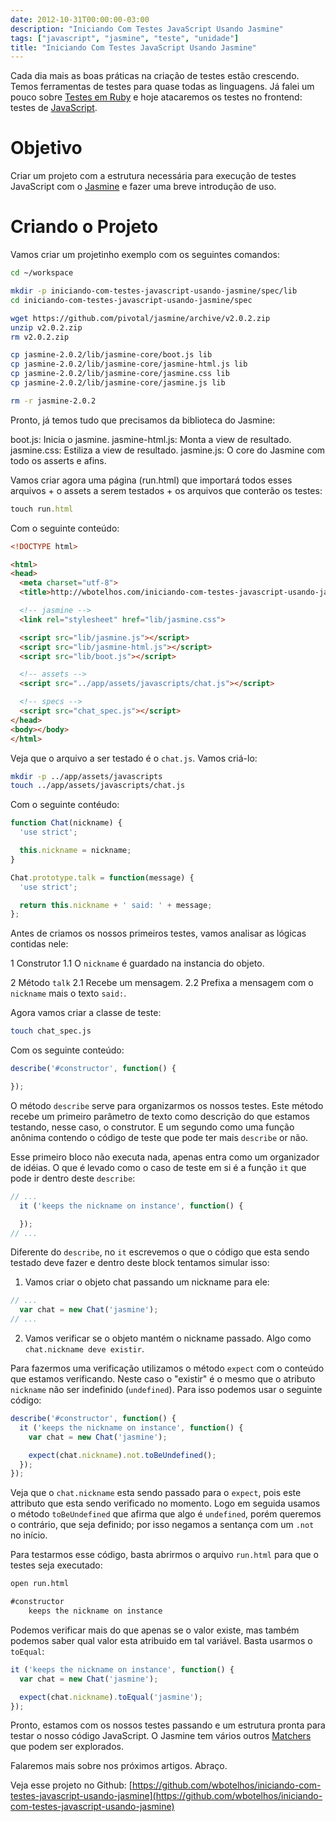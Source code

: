 ```yaml
---
date: 2012-10-31T00:00:00-03:00
description: "Iniciando Com Testes JavaScript Usando Jasmine"
tags: ["javascript", "jasmine", "teste", "unidade"]
title: "Iniciando Com Testes JavaScript Usando Jasmine"
---
```


Cada dia mais as boas práticas na criação de testes estão crescendo. Temos ferramentas de testes para quase todas as linguagens. Já falei um pouco sobre [Testes em Ruby](http://wbotelhos.com/iniciando-com-testes-de-unidade-e-funcionais-usando-rspec) e hoje atacaremos os testes no frontend: testes de [JavaScript](http://pt.wikipedia.org/wiki/JavaScript).

# Objetivo

Criar um projeto com a estrutura necessária para execução de testes JavaScript com o [Jasmine](http://jasmine.github.io) e fazer uma breve introdução de uso.


# Criando o Projeto

Vamos criar um projetinho exemplo com os seguintes comandos:

```bash
cd ~/workspace

mkdir -p iniciando-com-testes-javascript-usando-jasmine/spec/lib
cd iniciando-com-testes-javascript-usando-jasmine/spec

wget https://github.com/pivotal/jasmine/archive/v2.0.2.zip
unzip v2.0.2.zip
rm v2.0.2.zip

cp jasmine-2.0.2/lib/jasmine-core/boot.js lib
cp jasmine-2.0.2/lib/jasmine-core/jasmine-html.js lib
cp jasmine-2.0.2/lib/jasmine-core/jasmine.css lib
cp jasmine-2.0.2/lib/jasmine-core/jasmine.js lib

rm -r jasmine-2.0.2
```

Pronto, já temos tudo que precisamos da biblioteca do Jasmine:

boot.js: Inicia o jasmine.
jasmine-html.js: Monta a view de resultado.
jasmine.css: Estiliza a view de resultado.
jasmine.js: O core do Jasmine com todo os asserts e afins.

Vamos criar agora uma página (run.html) que importará todos esses arquivos + o assets a serem testados + os arquivos que conterão os testes:

```js
touch run.html
```

Com o seguinte conteúdo:

```html
<!DOCTYPE html>

<html>
<head>
  <meta charset="utf-8">
  <title>http://wbotelhos.com/iniciando-com-testes-javascript-usando-jasmine</title>

  <!-- jasmine -->
  <link rel="stylesheet" href="lib/jasmine.css">

  <script src="lib/jasmine.js"></script>
  <script src="lib/jasmine-html.js"></script>
  <script src="lib/boot.js"></script>

  <!-- assets -->
  <script src="../app/assets/javascripts/chat.js"></script>

  <!-- specs -->
  <script src="chat_spec.js"></script>
</head>
<body></body>
</html>
```

Veja que o arquivo a ser testado é o `chat.js`. Vamos criá-lo:

```bash
mkdir -p ../app/assets/javascripts
touch ../app/assets/javascripts/chat.js
```

Com o seguinte contéudo:

```js
function Chat(nickname) {
  'use strict';

  this.nickname = nickname;
}

Chat.prototype.talk = function(message) {
  'use strict';

  return this.nickname + ' said: ' + message;
};
```

Antes de criamos os nossos primeiros testes, vamos analisar as lógicas contidas nele:

1 Construtor
1.1 O `nickname` é guardado na instancia do objeto.

2 Método `talk`
2.1 Recebe um mensagem.
2.2 Prefixa a mensagem com o `nickname` mais o texto ` said: `.

Agora vamos criar a classe de teste:

```bash
touch chat_spec.js
```

Com os seguinte conteúdo:

```js
describe('#constructor', function() {

});
```

O método `describe` serve para organizarmos os nossos testes. Este método recebe um primeiro parâmetro de texto como descrição do que estamos testando, nesse caso, o construtor. E um segundo como uma função anônima contendo o código de teste que pode ter mais `describe` or não.

Esse primeiro bloco não executa nada, apenas entra como um organizador de idéias. O que é levado como o caso de teste em si é a função `it` que pode ir dentro deste `describe`:

```js
// ...
  it ('keeps the nickname on instance', function() {

  });
// ...
```

Diferente do `describe`, no `it` escrevemos o que o código que esta sendo testado deve fazer e dentro deste block tentamos simular isso:

1. Vamos criar o objeto chat passando um nickname para ele:

```js
// ...
  var chat = new Chat('jasmine');
// ...
```

2. Vamos verificar se o objeto mantém o nickname passado. Algo como `chat.nickname deve existir`.

Para fazermos uma verificação utilizamos o método `expect` com o conteúdo que estamos verificando. Neste caso o "existir" é o mesmo que o atributo `nickname` não ser indefinido (`undefined`). Para isso podemos usar o seguinte código:

```js
describe('#constructor', function() {
  it ('keeps the nickname on instance', function() {
    var chat = new Chat('jasmine');

    expect(chat.nickname).not.toBeUndefined();
  });
});
```

Veja que o `chat.nickname` esta sendo passado para o `expect`, pois este attributo que esta sendo verificado no momento. Logo em seguida usamos o método `toBeUndefined` que afirma que algo é `undefined`, porém queremos o contrário, que seja definido; por isso negamos a sentança com um `.not` no início.

Para testarmos esse código, basta abrirmos o arquivo `run.html` para que o testes seja executado:

```bash
open run.html
```

```html
#constructor
    keeps the nickname on instance
```

Podemos verificar mais do que apenas se o valor existe, mas também podemos saber qual valor esta atribuido em tal variável. Basta usarmos o `toEqual`:

```js
it ('keeps the nickname on instance', function() {
  var chat = new Chat('jasmine');

  expect(chat.nickname).toEqual('jasmine');
});
```

Pronto, estamos com os nossos testes passando e um estrutura pronta para testar o nosso código JavaScript. O Jasmine tem vários outros [Matchers](https://github.com/pivotal/jasmine/wiki/Matchers) que podem ser explorados.

Falaremos mais sobre nos próximos artigos. Abraço.

Veja esse projeto no Github: [https://github.com/wbotelhos/iniciando-com-testes-javascript-usando-jasmine](https://github.com/wbotelhos/iniciando-com-testes-javascript-usando-jasmine)
